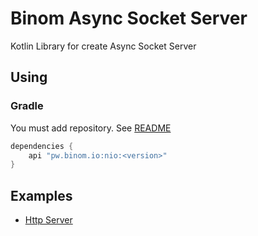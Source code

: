 # Binom Async Socket Server
Kotlin Library for create Async Socket Server

## Using
### Gradle
You must add repository. See [README](../README.md)
```groovy
dependencies {
    api "pw.binom.io:nio:<version>"
}
```

## Examples
* [Http Server](../examples/httpServer)